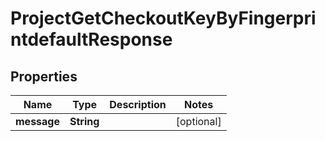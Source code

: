 

# ProjectGetCheckoutKeyByFingerprintdefaultResponse


## Properties

| Name | Type | Description | Notes |
|------------ | ------------- | ------------- | -------------|
|**message** | **String** |  |  [optional] |



